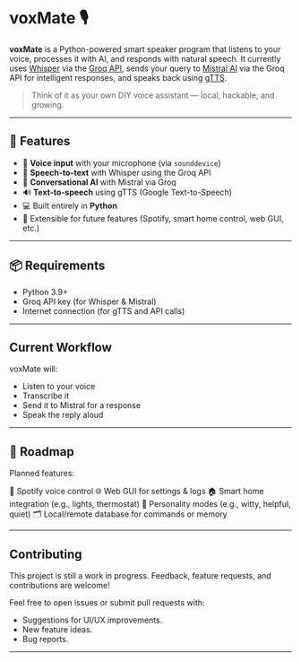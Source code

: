 # voxMate 🎙️

**voxMate** is a Python-powered smart speaker program that listens to your voice, processes it with AI, and responds with natural speech. It currently uses [Whisper](https://github.com/openai/whisper) via the [Groq API](https://groq.com/), sends your query to [Mistral AI](https://mistral.ai/) via the Groq API for intelligent responses, and speaks back using [gTTS](https://pypi.org/project/gTTS/).

> Think of it as your own DIY voice assistant — local, hackable, and growing.

---

## 🔧 Features

- 🎤 **Voice input** with your microphone (via `sounddevice`)
- 🧠 **Speech-to-text** with Whisper using the Groq API
- 💬 **Conversational AI** with Mistral via Groq
- 🔊 **Text-to-speech** using gTTS (Google Text-to-Speech)
- 💻 Built entirely in **Python**
- 🚧 Extensible for future features (Spotify, smart home control, web GUI, etc.)

---

## 📦 Requirements

- Python 3.9+
- Groq API key (for Whisper & Mistral)
- Internet connection (for gTTS and API calls)

---

## Current Workflow

voxMate will:
- Listen to your voice
- Transcribe it
- Send it to Mistral for a response
- Speak the reply aloud

---

## 📍 Roadmap

Planned features:

🎵 Spotify voice control
🌐 Web GUI for settings & logs
🏠 Smart home integration (e.g., lights, thermostat)
🧠 Personality modes (e.g., witty, helpful, quiet)
🗂 Local/remote database for commands or memory

---

## Contributing

This project is still a work in progress. Feedback, feature requests, and contributions are welcome!

Feel free to open issues or submit pull requests with:

- Suggestions for UI/UX improvements.
- New feature ideas.
- Bug reports.

---